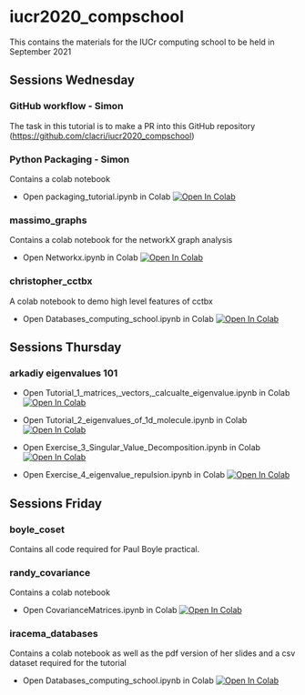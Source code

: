 # iucr2020_compschool
This contains the  materials for the IUCr computing school to be held in  September 2021

## Sessions Wednesday

### GitHub workflow - Simon
The task in this tutorial is to make a PR into this GitHub repository (https://github.com/clacri/iucr2020_compschool)

### Python Packaging - Simon
Contains a colab notebook 
* Open packaging_tutorial.ipynb in Colab [![Open In Colab](https://colab.research.google.com/assets/colab-badge.svg)](https://colab.research.google.com/github/clacri/iucr2020_compschool/blob/main/crysthack_day1_python_packaging/packaging_tutorial.ipynb)

### massimo_graphs

Contains a colab notebook for the networkX graph analysis

* Open Networkx.ipynb in Colab [![Open In Colab](https://colab.research.google.com/assets/colab-badge.svg)](https://colab.research.google.com/github/clacri/iucr2020_compschool/blob/main/massimo_graphs/Networkx.ipynb)

### christopher_cctbx
A colab notebook to demo high level features of cctbx
* Open Databases_computing_school.ipynb in Colab [![Open In Colab](https://colab.research.google.com/assets/colab-badge.svg)](https://colab.research.google.com/github/clacri/iucr2020_compschool/blob/main/christopher_cctbx/CCTBX_Demo.ipynb)


## Sessions Thursday

### arkadiy eigenvalues 101

* Open Tutorial_1_matrices,_vectors,_calcualte_eigenvalue.ipynb in Colab [![Open In Colab](https://colab.research.google.com/assets/colab-badge.svg)](https://colab.research.google.com/github/clacri/iucr2020_compschool/blob/main/arkadiy_eigenvalues_101/Tutorial_1_matrices,_vectors,_calcualte_eigenvalue.ipynb)

* Open Tutorial_2_eigenvalues_of_1d_molecule.ipynb in Colab [![Open In Colab](https://colab.research.google.com/assets/colab-badge.svg)](https://colab.research.google.com/github/clacri/iucr2020_compschool/blob/main/arkadiy_eigenvalues_101/Tutorial_2_eigenvalues_of_1d_molecule.ipynb)
 
* Open Exercise_3_Singular_Value_Decomposition.ipynb in Colab [![Open In Colab](https://colab.research.google.com/assets/colab-badge.svg)](https://colab.research.google.com/github/clacri/iucr2020_compschool/blob/main/arkadiy_eigenvalues_101/Exercise_3_Singular_Value_Decomposition.ipynb)

* Open Exercise_4_eigenvalue_repulsion.ipynb in Colab [![Open In Colab](https://colab.research.google.com/assets/colab-badge.svg)](https://colab.research.google.com/github/clacri/iucr2020_compschool/blob/main/arkadiy_eigenvalues_101/Exercise_4_eigenvalue_repulsion.ipynb)

## Sessions Friday

### boyle_coset

Contains all code required for Paul Boyle practical.

### randy_covariance

Contains a colab notebook 
* Open CovarianceMatrices.ipynb in Colab [![Open In Colab](https://colab.research.google.com/assets/colab-badge.svg)](https://colab.research.google.com/github/clacri/iucr2020_compschool/blob/main/randy_covariance/CovarianceMatrices.ipynb)

### iracema_databases

Contains a colab notebook as well as the pdf version of her slides and a csv dataset required for the tutorial

* Open Databases_computing_school.ipynb in Colab [![Open In Colab](https://colab.research.google.com/assets/colab-badge.svg)](https://colab.research.google.com/github/clacri/iucr2020_compschool/blob/main/iracema_databases/Databases_computing_school.ipynb)


